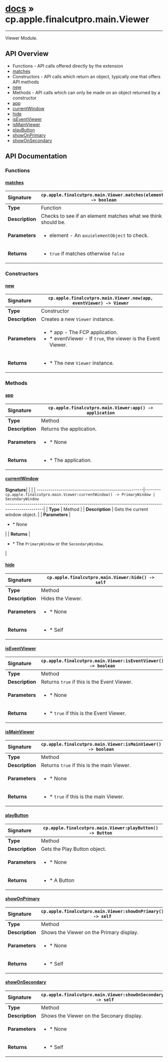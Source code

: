 # [docs](index.md) » cp.apple.finalcutpro.main.Viewer
---

Viewer Module.

## API Overview
* Functions - API calls offered directly by the extension
 * [matches](#matches)
* Constructors - API calls which return an object, typically one that offers API methods
 * [new](#new)
* Methods - API calls which can only be made on an object returned by a constructor
 * [app](#app)
 * [currentWindow](#currentwindow)
 * [hide](#hide)
 * [isEventViewer](#iseventviewer)
 * [isMainViewer](#ismainviewer)
 * [playButton](#playbutton)
 * [showOnPrimary](#showonprimary)
 * [showOnSecondary](#showonsecondary)

## API Documentation

### Functions

#### [matches](#matches)
| <span style="float: left;">**Signature**</span> | <span style="float: left;">`cp.apple.finalcutpro.main.Viewer.matches(element) -> boolean` </span>                                                          |
| -----------------------------------------------------|---------------------------------------------------------------------------------------------------------|
| **Type**                                             | Function                                                                                         |
| **Description**                                      | Checks to see if an element matches what we think it should be.                                                                                         |
| **Parameters**                                       | <ul markdown="1"><li markdown="1">element - An `axuielementObject` to check.</li></ul> |
| **Returns**                                          | <ul markdown="1"><li markdown="1">`true` if matches otherwise `false`</li></ul>          |

### Constructors

#### [new](#new)
| <span style="float: left;">**Signature**</span> | <span style="float: left;">`cp.apple.finalcutpro.main.Viewer.new(app, eventViewer) -> Viewer` </span>                                                          |
| -----------------------------------------------------|---------------------------------------------------------------------------------------------------------|
| **Type**                                             | Constructor                                                                                         |
| **Description**                                      | Creates a new `Viewer` instance.                                                                                         |
| **Parameters**                                       | <ul markdown="1"><li markdown="1">* app           - The FCP application.</li><li markdown="1">* eventViewer   - If `true`, the viewer is the Event Viewer.</li></ul> |
| **Returns**                                          | <ul markdown="1"><li markdown="1">* The new `Viewer` instance.</li></ul>          |

### Methods

#### [app](#app)
| <span style="float: left;">**Signature**</span> | <span style="float: left;">`cp.apple.finalcutpro.main.Viewer:app() -> application` </span>                                                          |
| -----------------------------------------------------|---------------------------------------------------------------------------------------------------------|
| **Type**                                             | Method                                                                                         |
| **Description**                                      | Returns the application.                                                                                         |
| **Parameters**                                       | <ul markdown="1"><li markdown="1">* None</li></ul> |
| **Returns**                                          | <ul markdown="1"><li markdown="1">* The application.</li></ul>          |

#### [currentWindow](#currentwindow)
| <span style="float: left;">**Signature**</span> | <span style="float: left;">`cp.apple.finalcutpro.main.Viewer:currentWindow() -> PrimaryWindow | SecondaryWindow` </span>                                                          |
| -----------------------------------------------------|---------------------------------------------------------------------------------------------------------|
| **Type**                                             | Method                                                                                         |
| **Description**                                      | Gets the current window object.                                                                                         |
| **Parameters**                                       | <ul markdown="1"><li markdown="1">* None</li></ul> |
| **Returns**                                          | <ul markdown="1"><li markdown="1">* The `PrimaryWindow` or the `SecondaryWindow`.</li></ul>          |

#### [hide](#hide)
| <span style="float: left;">**Signature**</span> | <span style="float: left;">`cp.apple.finalcutpro.main.Viewer:hide() -> self` </span>                                                          |
| -----------------------------------------------------|---------------------------------------------------------------------------------------------------------|
| **Type**                                             | Method                                                                                         |
| **Description**                                      | Hides the Viewer.                                                                                         |
| **Parameters**                                       | <ul markdown="1"><li markdown="1">* None</li></ul> |
| **Returns**                                          | <ul markdown="1"><li markdown="1">* Self</li></ul>          |

#### [isEventViewer](#iseventviewer)
| <span style="float: left;">**Signature**</span> | <span style="float: left;">`cp.apple.finalcutpro.main.Viewer:isEventViewer() -> boolean` </span>                                                          |
| -----------------------------------------------------|---------------------------------------------------------------------------------------------------------|
| **Type**                                             | Method                                                                                         |
| **Description**                                      | Returns `true` if this is the Event Viewer.                                                                                         |
| **Parameters**                                       | <ul markdown="1"><li markdown="1">* None</li></ul> |
| **Returns**                                          | <ul markdown="1"><li markdown="1">* `true` if this is the Event Viewer.</li></ul>          |

#### [isMainViewer](#ismainviewer)
| <span style="float: left;">**Signature**</span> | <span style="float: left;">`cp.apple.finalcutpro.main.Viewer:isMainViewer() -> boolean` </span>                                                          |
| -----------------------------------------------------|---------------------------------------------------------------------------------------------------------|
| **Type**                                             | Method                                                                                         |
| **Description**                                      | Returns `true` if this is the main Viewer.                                                                                         |
| **Parameters**                                       | <ul markdown="1"><li markdown="1">* None</li></ul> |
| **Returns**                                          | <ul markdown="1"><li markdown="1">* `true` if this is the main Viewer.</li></ul>          |

#### [playButton](#playbutton)
| <span style="float: left;">**Signature**</span> | <span style="float: left;">`cp.apple.finalcutpro.main.Viewer:playButton() -> Button` </span>                                                          |
| -----------------------------------------------------|---------------------------------------------------------------------------------------------------------|
| **Type**                                             | Method                                                                                         |
| **Description**                                      | Gets the Play Button object.                                                                                         |
| **Parameters**                                       | <ul markdown="1"><li markdown="1">* None</li></ul> |
| **Returns**                                          | <ul markdown="1"><li markdown="1">* A Button</li></ul>          |

#### [showOnPrimary](#showonprimary)
| <span style="float: left;">**Signature**</span> | <span style="float: left;">`cp.apple.finalcutpro.main.Viewer:showOnPrimary() -> self` </span>                                                          |
| -----------------------------------------------------|---------------------------------------------------------------------------------------------------------|
| **Type**                                             | Method                                                                                         |
| **Description**                                      | Shows the Viewer on the Primary display.                                                                                         |
| **Parameters**                                       | <ul markdown="1"><li markdown="1">* None</li></ul> |
| **Returns**                                          | <ul markdown="1"><li markdown="1">* Self</li></ul>          |

#### [showOnSecondary](#showonsecondary)
| <span style="float: left;">**Signature**</span> | <span style="float: left;">`cp.apple.finalcutpro.main.Viewer:showOnSecondary() -> self` </span>                                                          |
| -----------------------------------------------------|---------------------------------------------------------------------------------------------------------|
| **Type**                                             | Method                                                                                         |
| **Description**                                      | Shows the Viewer on the Seconary display.                                                                                         |
| **Parameters**                                       | <ul markdown="1"><li markdown="1">* None</li></ul> |
| **Returns**                                          | <ul markdown="1"><li markdown="1">* Self</li></ul>          |

